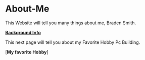 # About-Me

This Website will tell you many things about me, Braden Smith.

[**Background Info**](https://github.com/Braden0103/About-Me/blob/master/Background%20Info.md)

This next page will tell you about my Favorite Hobby Pc Building.

 [**My favorite Hobby**]

